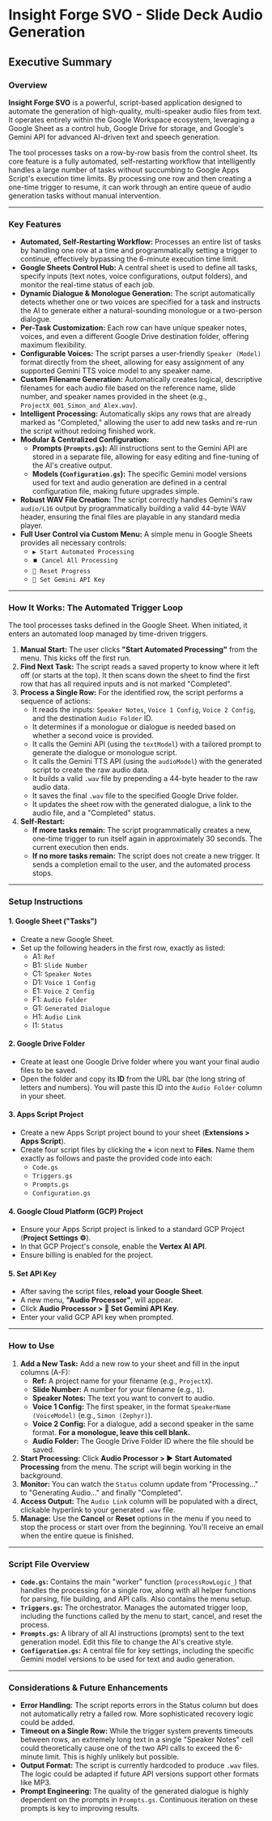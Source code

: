# Insight Forge SVO - Slide Deck Audio Generation
## Executive Summary

### Overview
**Insight Forge SVO** is a powerful, script-based application designed to automate the generation of high-quality, multi-speaker audio files from text. It operates entirely within the Google Workspace ecosystem, leveraging a Google Sheet as a control hub, Google Drive for storage, and Google's Gemini API for advanced AI-driven text and speech generation.

The tool processes tasks on a row-by-row basis from the control sheet. Its core feature is a fully automated, self-restarting workflow that intelligently handles a large number of tasks without succumbing to Google Apps Script's execution time limits. By processing one row and then creating a one-time trigger to resume, it can work through an entire queue of audio generation tasks without manual intervention.

---
### Key Features
* **Automated, Self-Restarting Workflow:** Processes an entire list of tasks by handling one row at a time and programmatically setting a trigger to continue, effectively bypassing the 6-minute execution time limit.
* **Google Sheets Control Hub:** A central sheet is used to define all tasks, specify inputs (text notes, voice configurations, output folders), and monitor the real-time status of each job.
* **Dynamic Dialogue & Monologue Generation:** The script automatically detects whether one or two voices are specified for a task and instructs the AI to generate either a natural-sounding monologue or a two-person dialogue.
* **Per-Task Customization:** Each row can have unique speaker notes, voices, and even a different Google Drive destination folder, offering maximum flexibility.
* **Configurable Voices:** The script parses a user-friendly `Speaker (Model)` format directly from the sheet, allowing for easy assignment of any supported Gemini TTS voice model to any speaker name.
* **Custom Filename Generation:** Automatically creates logical, descriptive filenames for each audio file based on the reference name, slide number, and speaker names provided in the sheet (e.g., `ProjectX_001_Simon_and_Alex.wav`).
* **Intelligent Processing:** Automatically skips any rows that are already marked as "Completed," allowing the user to add new tasks and re-run the script without redoing finished work.
* **Modular & Centralized Configuration:**
    * **Prompts (`Prompts.gs`):** All instructions sent to the Gemini API are stored in a separate file, allowing for easy editing and fine-tuning of the AI's creative output.
    * **Models (`Configuration.gs`):** The specific Gemini model versions used for text and audio generation are defined in a central configuration file, making future upgrades simple.
* **Robust WAV File Creation:** The script correctly handles Gemini's raw `audio/L16` output by programmatically building a valid 44-byte WAV header, ensuring the final files are playable in any standard media player.
* **Full User Control via Custom Menu:** A simple menu in Google Sheets provides all necessary controls:
    * `▶️ Start Automated Processing`
    * `⏹️ Cancel All Processing`
    * `🔄 Reset Progress`
    * `🔑 Set Gemini API Key`

---
### How It Works: The Automated Trigger Loop
The tool processes tasks defined in the Google Sheet. When initiated, it enters an automated loop managed by time-driven triggers.

1.  **Manual Start:** The user clicks **"Start Automated Processing"** from the menu. This kicks off the first run.
2.  **Find Next Task:** The script reads a saved property to know where it left off (or starts at the top). It then scans down the sheet to find the first row that has all required inputs and is not marked "Completed".
3.  **Process a Single Row:** For the identified row, the script performs a sequence of actions:
    * It reads the inputs: `Speaker Notes`, `Voice 1 Config`, `Voice 2 Config`, and the destination `Audio Folder` ID.
    * It determines if a monologue or dialogue is needed based on whether a second voice is provided.
    * It calls the Gemini API (using the `textModel`) with a tailored prompt to generate the dialogue or monologue script.
    * It calls the Gemini TTS API (using the `audioModel`) with the generated script to create the raw audio data.
    * It builds a valid `.wav` file by prepending a 44-byte header to the raw audio data.
    * It saves the final `.wav` file to the specified Google Drive folder.
    * It updates the sheet row with the generated dialogue, a link to the audio file, and a "Completed" status.
4.  **Self-Restart:**
    * **If more tasks remain:** The script programmatically creates a new, one-time trigger to run itself again in approximately 30 seconds. The current execution then ends.
    * **If no more tasks remain:** The script does not create a new trigger. It sends a completion email to the user, and the automated process stops.

---
### Setup Instructions

#### 1. Google Sheet ("Tasks")
* Create a new Google Sheet.
* Set up the following headers in the first row, exactly as listed:
    * A1: `Ref`
    * B1: `Slide Number`
    * C1: `Speaker Notes`
    * D1: `Voice 1 Config`
    * E1: `Voice 2 Config`
    * F1: `Audio Folder`
    * G1: `Generated Dialogue`
    * H1: `Audio Link`
    * I1: `Status`

#### 2. Google Drive Folder
* Create at least one Google Drive folder where you want your final audio files to be saved.
* Open the folder and copy its **ID** from the URL bar (the long string of letters and numbers). You will paste this ID into the `Audio Folder` column in your sheet.

#### 3. Apps Script Project
* Create a new Apps Script project bound to your sheet (**Extensions > Apps Script**).
* Create four script files by clicking the **+** icon next to **Files**. Name them exactly as follows and paste the provided code into each:
    * `Code.gs`
    * `Triggers.gs`
    * `Prompts.gs`
    * `Configuration.gs`

#### 4. Google Cloud Platform (GCP) Project
* Ensure your Apps Script project is linked to a standard GCP Project (**Project Settings ⚙️**).
* In that GCP Project's console, enable the **Vertex AI API**.
* Ensure billing is enabled for the project.

#### 5. Set API Key
* After saving the script files, **reload your Google Sheet**.
* A new menu, **"Audio Processor"**, will appear.
* Click **Audio Processor > 🔑 Set Gemini API Key**.
* Enter your valid GCP API key when prompted.

---
### How to Use
1.  **Add a New Task:** Add a new row to your sheet and fill in the input columns (A-F):
    * **Ref:** A project name for your filename (e.g., `ProjectX`).
    * **Slide Number:** A number for your filename (e.g., `1`).
    * **Speaker Notes:** The text you want to convert to audio.
    * **Voice 1 Config:** The first speaker, in the format `SpeakerName (VoiceModel)` (e.g., `Simon (Zephyr)`).
    * **Voice 2 Config:** For a dialogue, add a second speaker in the same format. **For a monologue, leave this cell blank.**
    * **Audio Folder:** The Google Drive Folder ID where the file should be saved.
2.  **Start Processing:** Click **Audio Processor > ▶️ Start Automated Processing** from the menu. The script will begin working in the background.
3.  **Monitor:** You can watch the `Status` column update from "Processing..." to "Generating Audio..." and finally "Completed".
4.  **Access Output:** The `Audio Link` column will be populated with a direct, clickable hyperlink to your generated `.wav` file.
5.  **Manage:** Use the **Cancel** or **Reset** options in the menu if you need to stop the process or start over from the beginning. You'll receive an email when the entire queue is finished.

---
### Script File Overview
* **`Code.gs`:** Contains the main "worker" function (`processRowLogic_`) that handles the processing for a single row, along with all helper functions for parsing, file building, and API calls. Also contains the menu setup.
* **`Triggers.gs`:** The orchestrator. Manages the automated trigger loop, including the functions called by the menu to start, cancel, and reset the process.
* **`Prompts.gs`:** A library of all AI instructions (prompts) sent to the text generation model. Edit this file to change the AI's creative style.
* **`Configuration.gs`:** A central file for key settings, including the specific Gemini model versions to be used for text and audio generation.

---
### Considerations & Future Enhancements
* **Error Handling:** The script reports errors in the Status column but does not automatically retry a failed row. More sophisticated recovery logic could be added.
* **Timeout on a Single Row:** While the trigger system prevents timeouts between rows, an extremely long text in a single "Speaker Notes" cell could theoretically cause one of the two API calls to exceed the 6-minute limit. This is highly unlikely but possible.
* **Output Format:** The script is currently hardcoded to produce `.wav` files. The logic could be adapted if future API versions support other formats like MP3.
* **Prompt Engineering:** The quality of the generated dialogue is highly dependent on the prompts in `Prompts.gs`. Continuous iteration on these prompts is key to improving results.
